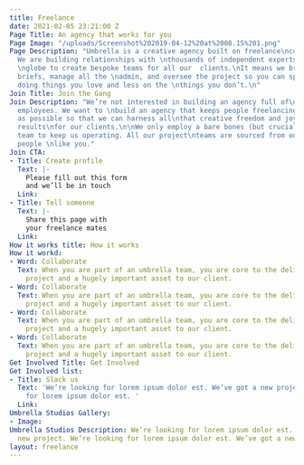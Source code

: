 ```yaml
---
title: Freelance
date: 2021-02-05 23:21:00 Z
Page Title: An agency that works for you
Page Image: "/uploads/Screenshot%202019-04-12%20at%2008.15%201.png"
Page Description: "Umbrella is a creative agency built on freelance\ncommunities.
  We are building relationships with \nthousands of independent experts across the
  \nglobe to create bespoke teams for all our  clients.\nIt means we bring in the
  briefs, manage all the \nadmin, and oversee the project so you can spend\nmore time
  doing things you love and less on the \nthings you don’t.\n"
Join Title: Join the Gang
Join Description: "We’re not interested in building an agency full of\nbored and overworked
  employees. We want to \nbuild an agency that keeps people freelancing\nfor as long
  as possible so that we can harness all\nthat creative freedom and joy into great
  results\nfor our clients.\n\nWe only employ a bare bones (but crucial) \nsupport
  team to keep us operating. All our project\nteams are sourced from our network of
  people \nlike you."
Join CTA:
- Title: Create profile
  Text: |-
    Please fill out this form
    and we’ll be in touch
  Link: 
- Title: Tell someone
  Text: |-
    Share this page with
    your freelance mates
  Link: 
How it works title: How it works
How it workd:
- Word: Collaborate
  Text: When you are part of an umbrella team, you are core to the delivery of the
    project and a hugely important asset to our client.
- Word: Collaborate
  Text: When you are part of an umbrella team, you are core to the delivery of the
    project and a hugely important asset to our client.
- Word: Collaborate
  Text: When you are part of an umbrella team, you are core to the delivery of the
    project and a hugely important asset to our client.
- Word: Collaborate
  Text: When you are part of an umbrella team, you are core to the delivery of the
    project and a hugely important asset to our client.
Get Involved Title: Get Involved
Get Involved list:
- Title: Slack us
  Text: 'We’re looking for lorem ipsum dolor est. We’ve got a new project. We’re looking
    for lorem ipsum dolor est. '
  Link: 
Umbrella Studios Gallery:
- Image: 
Umbrella Studios Description: We’re looking for lorem ipsum dolor est. We’ve got a
  new project. We’re looking for lorem ipsum dolor est. We’ve got a new project
layout: freelance
---
```



